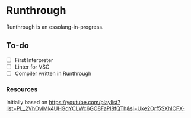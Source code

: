 # Runthrough
Runthrough is an essolang-in-progress.

## To-do
- [ ] First Interpreter
- [ ] Linter for VSC
- [ ] Compiler written in Runthrough

### Resources
Initially based on https://youtube.com/playlist?list=PL_2VhOvlMk4UHGqYCLWc6GO8FaPl8fQTh&si=Uke2Orf5SXhlCFX-

